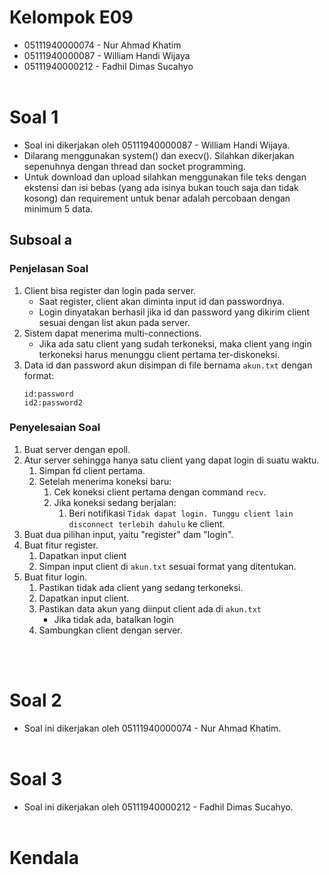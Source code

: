 # Kelompok E09
* 05111940000074 - Nur Ahmad Khatim
* 05111940000087 - William Handi Wijaya
* 05111940000212 - Fadhil Dimas Sucahyo
<br><br>

# Soal 1
* Soal ini dikerjakan oleh 05111940000087 - William Handi Wijaya.
* Dilarang menggunakan system() dan execv(). Silahkan dikerjakan sepenuhnya dengan thread dan socket programming. 
* Untuk download dan upload silahkan menggunakan file teks dengan ekstensi dan isi bebas (yang ada isinya bukan touch saja dan tidak kosong) dan requirement untuk benar adalah percobaan dengan minimum 5 data.

## Subsoal a
### Penjelasan Soal
1. Client bisa register dan login pada server.
   * Saat register, client akan diminta input id dan passwordnya.
   * Login dinyatakan berhasil jika id dan password yang dikirim client sesuai dengan list akun pada server.
2. Sistem dapat menerima multi-connections.
   * Jika ada satu client yang sudah terkoneksi, maka client yang ingin terkoneksi harus menunggu client pertama ter-diskoneksi.
3. Data id dan password akun disimpan di file bernama `akun.txt` dengan format:
   ```
   id:password
   id2:password2
   ```
   
### Penyelesaian Soal
1. Buat server dengan epoll.
2. Atur server sehingga hanya satu client yang dapat login di suatu waktu.
   1. Simpan fd client pertama.
   2. Setelah menerima koneksi baru:
      1. Cek koneksi client pertama dengan command `recv`.
      2. Jika koneksi sedang berjalan:
         1. Beri notifikasi `Tidak dapat login. Tunggu client lain disconnect terlebih dahulu` ke client.
3. Buat dua pilihan input, yaitu "register" dam "login".
4. Buat fitur register.
   1. Dapatkan input client
   2. Simpan input client di `akun.txt` sesuai format yang ditentukan.
5. Buat fitur login.
   1. Pastikan tidak ada client yang sedang terkoneksi.
   2. Dapatkan input client.
   3. Pastikan data akun yang diinput client ada di `akun.txt`
      * Jika tidak ada, batalkan login
   4. Sambungkan client dengan server.

<br><br>

# Soal 2
* Soal ini dikerjakan oleh 05111940000074 - Nur Ahmad Khatim.
<br><br>

# Soal 3
* Soal ini dikerjakan oleh 05111940000212 - Fadhil Dimas Sucahyo.
<br><br>

# Kendala